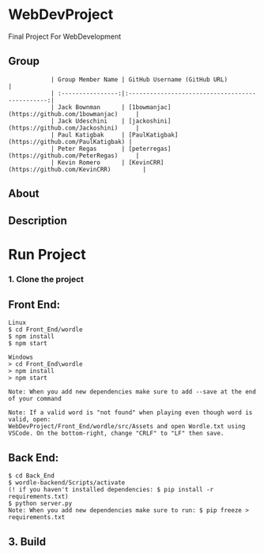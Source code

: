 # WebDevProject

Final Project For WebDevelopment

## Group

    			| Group Member Name | GitHub Username (GitHub URL)		      |
    			| :----------------:|:-----------------------------------------------:|
    			| Jack Bownman 	    | [1bowmanjac](https://github.com/1bowmanjac)     |
    			| Jack Udeschini    | [jackoshini](https://github.com/Jackoshini)     |
    			| Paul Katigbak     | [PaulKatigbak](https://github.com/PaulKatigbak) |
    			| Peter Regas 	    | [peterregas](https://github.com/PeterRegas)     |
    			| Kevin Romero 	    | [KevinCRR](https://github.com/KevinCRR) 	      |

## About

## Description

# Run Project

### 1. Clone the project

## Front End:

    Linux
    $ cd Front_End/wordle
    $ npm install
    $ npm start

    Windows
    > cd Front_End\wordle
    > npm install
    > npm start

    Note: When you add new dependencies make sure to add --save at the end of your command

    Note: If a valid word is "not found" when playing even though word is valid, open: 
    WebDevProject/Front_End/wordle/src/Assets and open Wordle.txt using VSCode. On the bottom-right, change "CRLF" to "LF" then save.
    

## Back End:

    $ cd Back_End
    $ wordle-backend/Scripts/activate
    (! if you haven't installed dependencies: $ pip install -r requirements.txt)
    $ python server.py
    Note: When you add new dependencies make sure to run: $ pip freeze > requirements.txt

## 3. Build
